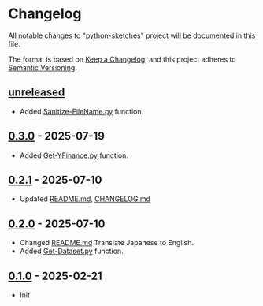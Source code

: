 # Changelog

All notable changes to "[python-sketches](https://github.com/btklab/python-sketches)" project will be documented in this file.

The format is based on [Keep a Changelog](https://keepachangelog.com/en/1.0.0/),
and this project adheres to [Semantic Versioning](https://semver.org/spec/v2.0.0.html).

## [unreleased]

- Added [Sanitize-FileName.py][] function.

## [0.3.0] - 2025-07-19

- Added [Get-YFinance.py][] function.

## [0.2.1] - 2025-07-10

- Updated [README.md], [CHANGELOG.md]

## [0.2.0] - 2025-07-10

- Changed [README.md][] Translate Japanese to English.
- Added [Get-Dataset.py][] function.

## [0.1.0] - 2025-02-21

- Init


[pycalc.py]: src/pycalc.py
[pymatcalc.py]: src/pymatcalc.py
[pysym.py]: src/pysym.py
[pyplot.py]: src/pyplot.py
[pyplot-pandas.py]: src/pyplot-pandas.py
[pyplot-x-rs.py]: src/pyplot-x-rs.py
[pyplot-timeline2.py]: src/pyplot-timeline2.py

[README.md]: blob/main/README.md
[CHANGELOG.md]: blob/main/CHANGELOG.md
[requirements.txt]: blob/main/requirements.txt

[Get-PeriodicTable.py]: src/Get-PeriodicTable.py
[Get-MolecularMass.py]: src/Get-MolecularMass.py
[Calc-ChemWeightRL.py]: src/Calc-ChemWeightRL.py
[Calc-ChemWeightLR.py]: src/Calc-ChemWeightLR.py

[Calc-ChemMassPercent.py]: src/Calc-ChemMassPercent.py
[Calc-LPpulp.py]: src/Calc-LPpulp.py

[Get-Dataset.py]: src/Get-Dataset.py
[Get-YFinance.py]: src/Get-YFinance.py

[Sanitize-FileName.py]: src/Sanitize-FileName.py


[unreleased]: https://github.com/btklab/python-sketches/compare/0.3.0..HEAD
[0.3.0]: https://github.com/btklab/python-sketches/releases/tag/0.3.0
[0.2.1]: https://github.com/btklab/python-sketches/releases/tag/0.2.1
[0.2.0]: https://github.com/btklab/python-sketches/releases/tag/0.2.0
[0.1.0]: https://github.com/btklab/python-sketches/releases/tag/0.1.0

